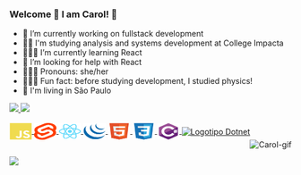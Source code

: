 ### Welcome 👋 I am Carol! 🖖


- 🔭 I’m currently working on fullstack development
- 👩‍🎓 I'm studying analysis and systems development at College Impacta 
- 👩🏻‍💻 I’m currently learning React
- 🤔 I’m looking for help with React
- 💁🏻‍♀️ Pronouns: she/her
- 👩🏻‍🏫 Fun fact: before studying development, I studied physics!
- 📍 I'm living in São Paulo

<div>
  <a href="https://github.com/carol-cloud">
  <img height="180em" src="https://github-readme-stats.vercel.app/api?username=carol-cloud&show_icons=true&theme=radical&include_all_commits=true&count_private=true"/>
  <img height="180em" src="https://github-readme-stats.vercel.app/api/top-langs/?username=carol-cloud&layout=compact&langs_count=7&theme=radical"/>
</div>
  
<div style="display: inline_block"><br>
  <img align="center" alt="Logotipo Javascript" height="30" width="40" src="https://raw.githubusercontent.com/devicons/devicon/master/icons/javascript/javascript-plain.svg">
  <img align="center" alt="Logotipo Svelte" height="30" width="40" src="https://raw.githubusercontent.com/devicons/devicon/master/icons/svelte/svelte-original.svg">
  <img align="center" alt="Logotipo React" height="30" width="40" src="https://raw.githubusercontent.com/devicons/devicon/master/icons/react/react-original.svg">
  <img align="center" alt="Logotipo Jquery" height="30" width="40" src="https://raw.githubusercontent.com/devicons/devicon/master/icons/jquery/jquery-original.svg">
  <img align="center" alt="Logotipo Html" height="30" width="40" src="https://raw.githubusercontent.com/devicons/devicon/master/icons/html5/html5-original.svg">
  <img align="center" alt="Logotipo Css" height="30" width="40" src="https://raw.githubusercontent.com/devicons/devicon/master/icons/css3/css3-original.svg">
  <img align="center" alt="Logotipo Csharp" height="30" width="40" src="https://raw.githubusercontent.com/devicons/devicon/master/icons/csharp/csharp-original.svg">
  <img align="center" alt="Logotipo Dotnet" height="30" width="40" src="https://cdn.jsdelivr.net/gh/devicons/devicon/icons/dot-net/dot-net-original.svg">
  <img align="right" height="180em" alt="Carol-gif" src="https://i.picasion.com/pic91/465006f9d3bd211ba761d592c9d2e912.gif">
</div>
  
  ##
  
  <div> 
<!--   <a href = "mailto:"><img src="https://img.shields.io/badge/-Gmail-%23333?style=for-the-badge&logo=gmail&logoColor=white" target="_blank"></a> -->
  <a href="https://www.linkedin.com/in/ana-carolina-as/" target="_blank"><img src="https://img.shields.io/badge/-LinkedIn-%230077B5?style=for-the-badge&logo=linkedin&logoColor=white" target="_blank"></a> 
 
 
</div>
